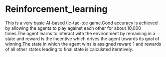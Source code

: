 # Reinforcement_learning

This is a very basic AI-based tic-tac-toe game.Good accuracy is achieved by allowing the agents to play against each other for about 10,000 times.The agent learns to interact with the environment by remaining in a state and reward is the incentive which drives the agent towards its goal of winning.The state in which the agent wins is assigned reward 1 and  rewards of all other states leading to final state is calculated iteratively.
